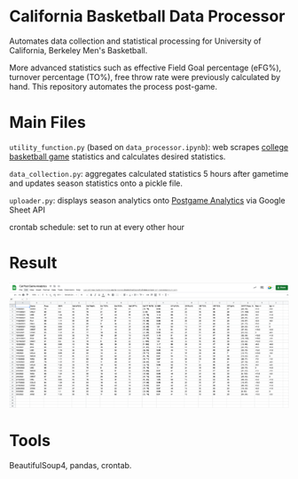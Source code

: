# California Basketball Data Processor
Automates data collection and statistical processing for University of California, Berkeley Men's Basketball. 

More advanced statistics such as effective Field Goal percentage (eFG%), turnover percentage (TO%), free throw rate were previously calculated by hand. This repository automates the process post-game.

# Main Files
`utility_function.py` (based on `data_processor.ipynb`): web scrapes [college basketball game](https://www.espn.com/mens-college-basketball/matchup?gameId=401281460) statistics and calculates desired statistics.

`data_collection.py`: aggregates calculated statistics 5 hours after gametime and updates season statistics onto a pickle file.

`uploader.py`: displays season analytics onto [Postgame Analytics](https://docs.google.com/spreadsheets/d/16G1DxZy2-X5wLcqjWRRWxHaZo0bcXl2TOHFukrhMEhY/edit?usp=sharing) via Google Sheet API

crontab schedule: set to run at every other hour

# Result
<img src="images/spreadsheet results.png" width = 800>

# Tools
BeautifulSoup4, pandas, crontab.


